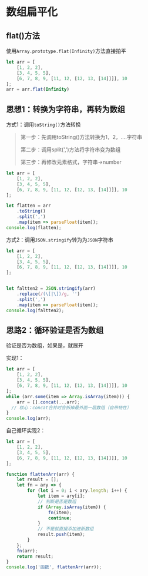 # 数组扁平化

## flat()方法

使用`Array.prototype.flat(Infinity)`方法直接拍平

```js
let arr = [
    [1, 2, 2],
    [3, 4, 5, 5],
    [6, 7, 8, 9, [11, 12, [12, 13, [14]]]], 10
];
arr = arr.flat(Infinity)
```



## 思想1：转换为字符串，再转为数组

方式1：调用`toString()`方法转换

>第一步：先调用toString()方法转换为1，2，....字符串
>
>第二步：调用split(',')方法将字符串变为数组
>
>第三步：再修改元素格式，字符串->number

```js
let arr = [
    [1, 2, 2],
    [3, 4, 5, 5],
    [6, 7, 8, 9, [11, 12, [12, 13, [14]]]], 10
];

let flatten = arr
	.toString()
	.split(',')
	.map(item => parseFloat(item));
console.log(flatten);
```



方式2：调用`JSON.stringify`转为为`JSON`字符串

```js
let arr = [
    [1, 2, 2],
    [3, 4, 5, 5],
    [6, 7, 8, 9, [11, 12, [12, 13, [14]]]], 10
];


let faltten2 = JSON.stringify(arr)
	.replace(/(\[|\])/g, '')
	.split(',')
	.map(item => parseFloat(item));
console.log(faltten2);
```



## 思路2：循环验证是否为数组

验证是否为数组，如果是，就展开

实现1：

```js
let arr = [
    [1, 2, 2],
    [3, 4, 5, 5],
    [6, 7, 8, 9, [11, 12, [12, 13, [14]]]], 10
];
while (arr.some(item => Array.isArray(item))) {
	arr = [].concat(...arr);
  // 核心：concat合并时会拆掉最外面一层数组（自带特性）
}
console.log(arr);
```



自己循环实现2：

```js
let arr = [
    [1, 2, 2],
    [3, 4, 5, 5],
    [6, 7, 8, 9, [11, 12, [12, 13, [14]]]], 10
];

function flattenArr(arr) {
	let result = [];
	let fn = ary => {
		for (let i = 0; i < ary.length; i++) {
			let item = ary[i];
			// 判断是否是数组
			if (Array.isArray(item)) {
				fn(item);
				continue;
			}
			// 不是就直接添加进新数组
			result.push(item);
		}
	};
	fn(arr);
	return result;
}
console.log('函数', flattenArr(arr));
```

